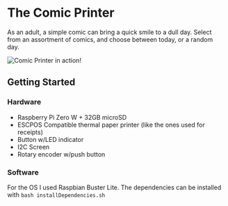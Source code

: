 # The Comic Printer
As an adult, a simple comic can bring a quick smile to a dull day.
Select from an assortment of comics, and choose between today, or a random day. 

![Comic Printer in action!](comic_printer.gif "Comic Printer")

## Getting Started
### Hardware
- Raspberry Pi Zero W + 32GB microSD
- ESCPOS Compatible thermal paper printer (like the ones used for receipts)
- Button w/LED indicator
- I2C Screen
- Rotary encoder w/push button
### Software
For the OS I used Raspbian Buster Lite. The dependencies can be installed with `bash installDependencies.sh`
